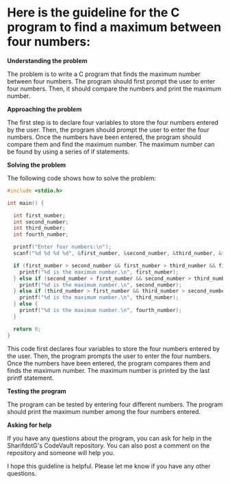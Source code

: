 # Here is the guideline for the C program to find a maximum between four numbers:

**Understanding the problem**

The problem is to write a C program that finds the maximum number between four numbers. The program should first prompt the user to enter four numbers. Then, it should compare the numbers and print the maximum number.

**Approaching the problem**

The first step is to declare four variables to store the four numbers entered by the user. Then, the program should prompt the user to enter the four numbers. Once the numbers have been entered, the program should compare them and find the maximum number. The maximum number can be found by using a series of if statements.

**Solving the problem**

The following code shows how to solve the problem:

```c
#include <stdio.h>

int main() {

  int first_number;
  int second_number;
  int third_number;
  int fourth_number;

  printf("Enter four numbers:\n");
  scanf("%d %d %d %d", &first_number, &second_number, &third_number, &fourth_number);

  if (first_number > second_number && first_number > third_number && first_number > fourth_number) {
    printf("%d is the maximum number.\n", first_number);
  } else if (second_number > first_number && second_number > third_number && second_number > fourth_number) {
    printf("%d is the maximum number.\n", second_number);
  } else if (third_number > first_number && third_number > second_number && third_number > fourth_number) {
    printf("%d is the maximum number.\n", third_number);
  } else {
    printf("%d is the maximum number.\n", fourth_number);
  }

  return 0;
}
```

This code first declares four variables to store the four numbers entered by the user. Then, the program prompts the user to enter the four numbers. Once the numbers have been entered, the program compares them and finds the maximum number. The maximum number is printed by the last printf statement.

**Testing the program**

The program can be tested by entering four different numbers. The program should print the maximum number among the four numbers entered.

**Asking for help**

If you have any questions about the program, you can ask for help in the SharifdotG's CodeVault repository. You can also post a comment on the repository and someone will help you.

I hope this guideline is helpful. Please let me know if you have any other questions.